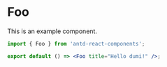 # Foo

This is an example component.

```jsx
import { Foo } from 'antd-react-components';

export default () => <Foo title="Hello dumi!" />;
```
